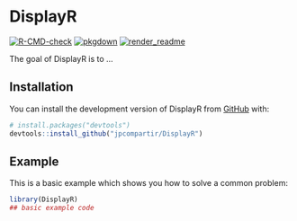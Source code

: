 
<!-- README.md is generated from README.Rmd. Please edit that file -->

# DisplayR

<!-- badges: start -->

[![R-CMD-check](https://github.com/jpcompartir/DisplayR/actions/workflows/R-CMD-check.yaml/badge.svg)](https://github.com/jpcompartir/DisplayR/actions/workflows/R-CMD-check.yaml)
[![pkgdown](https://github.com/jpcompartir/DisplayR/actions/workflows/pkgdown.yaml/badge.svg)](https://github.com/jpcompartir/DisplayR/actions/workflows/pkgdown.yaml)
[![render_readme](https://github.com/jpcompartir/DisplayR/actions/workflows/render_readme.yaml/badge.svg)](https://github.com/jpcompartir/DisplayR/actions/workflows/render_readme.yaml)
<!-- badges: end -->

The goal of DisplayR is to …

## Installation

You can install the development version of DisplayR from
[GitHub](https://github.com/) with:

``` r
# install.packages("devtools")
devtools::install_github("jpcompartir/DisplayR")
```

## Example

This is a basic example which shows you how to solve a common problem:

``` r
library(DisplayR)
## basic example code
```

